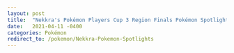 ```yaml
---
layout: post
title:  "Nekkra's Pokémon Players Cup 3 Region Finals Pokémon Spotlights"
date:   2021-04-11 -0400
categories: Pokémon
redirect_to: /pokemon/Nekkra-Pokemon-Spotlights
---
```

